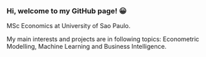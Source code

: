 

### Hi, welcome to my GitHub page! 😀

MSc Economics at University of Sao Paulo.

My main interests and projects are in following topics: Econometric Modelling, Machine Learning and Business Intelligence.

